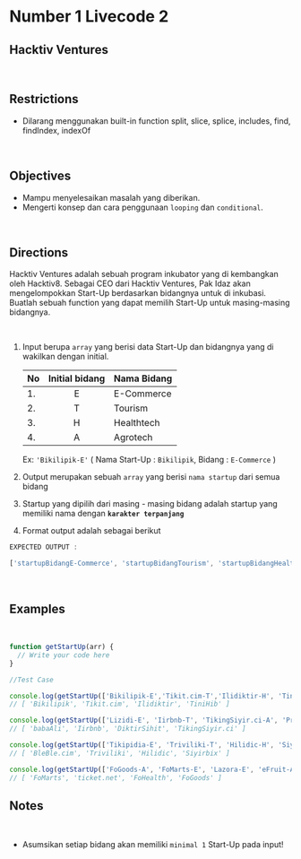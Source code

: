 # Number 1 Livecode 2

## **Hacktiv Ventures**
<br>

## Restrictions
- Dilarang menggunakan built-in function split, slice, splice, includes, find, findIndex, indexOf

<br>

## Objectives
- Mampu menyelesaikan masalah yang diberikan.
- Mengerti konsep dan cara penggunaan `looping` dan `conditional`.

<br>

## Directions
Hacktiv Ventures adalah sebuah program inkubator yang di kembangkan oleh Hacktiv8.
Sebagai CEO dari Hacktiv Ventures, Pak Idaz akan mengelompokkan Start-Up berdasarkan bidangnya untuk di inkubasi.
Buatlah sebuah function yang dapat memilih Start-Up untuk masing-masing bidangnya.

<br>

1. Input berupa `array` yang berisi data Start-Up dan bidangnya yang di wakilkan dengan initial.

   | No | Initial bidang | Nama Bidang |
   |----|:--------------:|-------------|
   | 1. |   E            |  E-Commerce |
   | 2. |   T            |  Tourism    |
   | 3. |   H            |  Healthtech |
   | 4. |   A            |  Agrotech   |
 
    Ex: ```'Bikilipik-E'``` ( Nama Start-Up : `Bikilipik`, Bidang : `E-Commerce` )

2. Output merupakan sebuah `array` yang berisi `nama startup` dari semua bidang
3. Startup yang dipilih dari masing - masing bidang adalah startup yang memiliki nama dengan **`karakter terpanjang`**
4. Format output adalah sebagai berikut
```js
EXPECTED OUTPUT :

['startupBidangE-Commerce', 'startupBidangTourism', 'startupBidangHealthecth', 'startupBidangAgrotech']
```
<br>

## Examples

<br>

```js
function getStartUp(arr) {
  // Write your code here
}

//Test Case 

console.log(getStartUp(['Bikilipik-E','Tikit.cim-T','Ilidiktir-H', 'TiniHib-A']))
// [ 'Bikilipik', 'Tikit.cim', 'Ilidiktir', 'TiniHib' ]

console.log(getStartUp(['Lizidi-E', 'Iirbnb-T', 'TikingSiyir.ci-A', 'PriSihit-H', 'DiktirSihit-H', 'eFishiry-A', 'babaAli-E', 'eMeat-A']))
// [ 'babaAli', 'Iirbnb', 'DiktirSihit', 'TikingSiyir.ci' ]

console.log(getStartUp(['Tikipidia-E', 'Triviliki-T', 'Hilidic-H', 'Siyirbix-A','Shipee-E','Bhinniki-E', 'BleBle.cim-E', 'PigiPigi-T', 'tomazo-A']))
// [ 'BleBle.cim', 'Triviliki', 'Hilidic', 'Siyirbix' ]

console.log(getStartUp(['FoGoods-A', 'FoMarts-E', 'Lazora-E', 'eFruit-A', 'FoHealth-H', 'FoTravel-T', 'HaiDoc-H', 'ticket.net-T']))
// [ 'FoMarts', 'ticket.net', 'FoHealth', 'FoGoods' ]
```

## Notes

<br>

- Asumsikan setiap bidang akan memiliki `minimal 1` Start-Up pada input!

